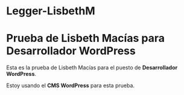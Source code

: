 # Legger-LisbethM
# Prueba de Lisbeth Macías para Desarrollador WordPress

Esta es la prueba de Lisbeth Macías para el puesto de **Desarrollador WordPress**.

Estoy usando el **CMS WordPress** para esta prueba.
